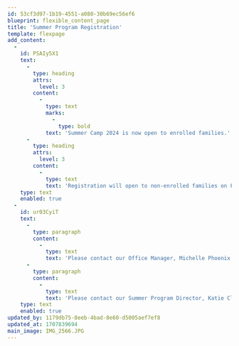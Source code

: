 ```yaml
---
id: 53cf3d97-1b19-4551-a080-30b69ec56ef6
blueprint: flexible_content_page
title: 'Summer Program Registration'
template: flexpage
add_content:
  -
    id: PSAIy5X1
    text:
      -
        type: heading
        attrs:
          level: 3
        content:
          -
            type: text
            marks:
              -
                type: bold
            text: 'Summer Camp 2024 is now open to enrolled families.'
      -
        type: heading
        attrs:
          level: 3
        content:
          -
            type: text
            text: 'Registration will open to non-enrolled families on February 15th at 7am. '
    type: text
    enabled: true
  -
    id: ur03CyiT
    text:
      -
        type: paragraph
        content:
          -
            type: text
            text: 'Please contact our Office Manager, Michelle Phoenix at Michelle@Cambridge-Ellis.org if you have any questions about the registration process. '
      -
        type: paragraph
        content:
          -
            type: text
            text: 'Please contact our Summer Program Director, Katie Clark at Katie@Cambridge-Ellis.org with any other questions regarding Summer Camp.'
    type: text
    enabled: true
updated_by: 1179db75-8eeb-4bad-8e60-d5005aef7ef8
updated_at: 1707839694
main_image: IMG_2566.JPG
---
```

